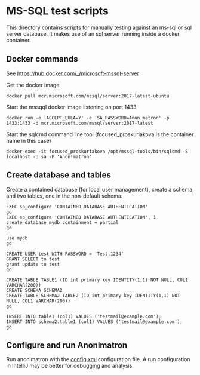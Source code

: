 # MS-SQL test scripts

This directory contains scripts for manually testing against an ms-sql or
sql server database. It makes use of an sql server running inside a
docker container.

## Docker commands

See https://hub.docker.com/_/microsoft-mssql-server

Get the docker image
```
docker pull mcr.microsoft.com/mssql/server:2017-latest-ubuntu
```

Start the mssqql docker image listening on port 1433
```shell
docker run -e 'ACCEPT_EULA=Y' -e 'SA_PASSWORD=Anon!matron' -p 1433:1433 -d mcr.microsoft.com/mssql/server:2017-latest
```

Start the sqlcmd command line tool (focused_proskuriakova is the container name in this case)
```shell
docker exec -it focused_proskuriakova /opt/mssql-tools/bin/sqlcmd -S localhost -U sa -P 'Anon!matron'
```

## Create database and tables

Create a contained database (for local user management), create a schema, and
two tables, one in the non-default schema.

```roomsql
EXEC sp_configure 'CONTAINED DATABASE AUTHENTICATION'
go
EXEC sp_configure 'CONTAINED DATABASE AUTHENTICATION', 1
create database mydb containment = partial
go

use mydb
go

CREATE USER test WITH PASSWORD = 'Test.1234'
GRANT SELECT to test
grant update to test
go

CREATE TABLE TABLE1 (ID int primary key IDENTITY(1,1) NOT NULL, COL1 VARCHAR(200))
CREATE SCHEMA SCHEMA2
CREATE TABLE SCHEMA2.TABLE2 (ID int primary key IDENTITY(1,1) NOT NULL, COL1 VARCHAR(200))
go

INSERT INTO table1 (col1) VALUES ('testmail@example.com'); 
INSERT INTO schema2.table1 (col1) VALUES ('testmail@example.com'); 
go
```

## Configure and run Anonimatron

Run anonimatron with the [config.xml](config.xml) configuration file. 
A run configuration in IntelliJ may be better for debugging and analysis.
